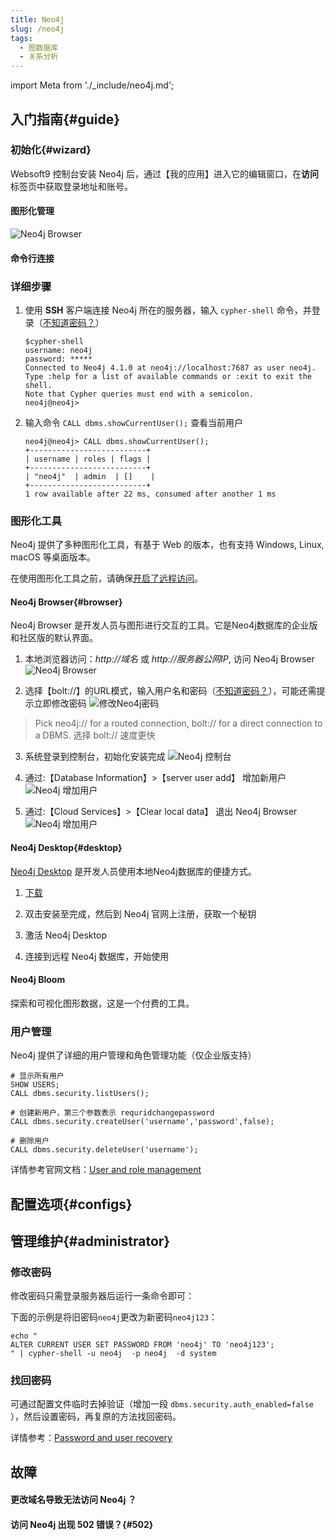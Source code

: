 ```yaml
---
title: Neo4j
slug: /neo4j
tags:
  - 图数据库
  - 关系分析
---
```


import Meta from './_include/neo4j.md';

<Meta name="meta" />

## 入门指南{#guide}

### 初始化{#wizard}

Websoft9 控制台安装 Neo4j 后，通过【我的应用】进入它的编辑窗口，在**访问**标签页中获取登录地址和账号。  

#### 图形化管理



   ![Neo4j Browser](https://libs.websoft9.com/Websoft9/DocsPicture/zh/neo4j/neo4j-connectfirst-websoft9.png)

#### 命令行连接

### 详细步骤

1. 使用 **SSH** 客户端连接 Neo4j 所在的服务器，输入 `cypher-shell` 命令，并登录（[不知道密码？](./user/credentials)）

   ```
   $cypher-shell
   username: neo4j
   password: *****
   Connected to Neo4j 4.1.0 at neo4j://localhost:7687 as user neo4j.
   Type :help for a list of available commands or :exit to exit the shell.
   Note that Cypher queries must end with a semicolon.
   neo4j@neo4j>
   ```

2. 输入命令 `CALL dbms.showCurrentUser();` 查看当前用户

   ```
   neo4j@neo4j> CALL dbms.showCurrentUser();
   +--------------------------+
   | username | roles | flags |
   +--------------------------+
   | "neo4j"  | admin  | []    |
   +--------------------------+
   1 row available after 22 ms, consumed after another 1 ms
   ```

### 图形化工具

Neo4j 提供了多种图形化工具，有基于 Web 的版本，也有支持 Windows, Linux, macOS 等桌面版本。

在使用图形化工具之前，请确保[开启了远程访问](#remote)。

#### Neo4j Browser{#browser}

Neo4j Browser 是开发人员与图形进行交互的工具。它是Neo4j数据库的企业版和社区版的默认界面。

1. 本地浏览器访问：*http://域名* 或 *http://服务器公网IP*, 访问 Neo4j Browser
![Neo4j Browser](https://libs.websoft9.com/Websoft9/DocsPicture/zh/neo4j/neo4j-connectfirst-websoft9.png)

2. 选择【bolt://】的URL模式，输入用户名和密码（[不知道密码？](./user/credentials)），可能还需提示立即修改密码
![修改Neo4j密码](https://libs.websoft9.com/Websoft9/DocsPicture/zh/neo4j/neo4j-snewpw-websoft9.png)

> Pick neo4j:// for a routed connection, bolt:// for a direct connection to a DBMS. 选择 bolt:// 速度更快

3. 系统登录到控制台，初始化安装完成
![Neo4j 控制台](https://libs.websoft9.com/Websoft9/DocsPicture/zh/neo4j/neo4j-ssui-websoft9.png)

4. 通过:【Database Information】>【server user add】 增加新用户
![Neo4j 增加用户](https://libs.websoft9.com/Websoft9/DocsPicture/zh/neo4j/neo4j-adduser-websoft9.png)

5. 通过:【Cloud Services】>【Clear local data】 退出 Neo4j Browser 
![Neo4j 增加用户](https://libs.websoft9.com/Websoft9/DocsPicture/zh/neo4j/neo4j-loginout-websoft9.png)

#### Neo4j Desktop{#desktop}

[Neo4j Desktop](https://neo4j.com/download-center/) 是开发人员使用本地Neo4j数据库的便捷方式。

1. [下载](https://neo4j.com/download-thanks-deskto)

2. 双击安装至完成，然后到 Neo4j 官网上注册，获取一个秘钥

3. 激活 Neo4j Desktop

4. 连接到远程 Neo4j 数据库，开始使用

#### Neo4j Bloom

探索和可视化图形数据，这是一个付费的工具。

### 用户管理

Neo4j 提供了详细的用户管理和角色管理功能（仅企业版支持）

```
# 显示所有用户
SHOW USERS;
CALL dbms.security.listUsers();

# 创建新用户，第三个参数表示 requridchangepassword 
CALL dbms.security.createUser('username','password',false);

# 删除用户
CALL dbms.security.deleteUser('username');   
```

详情参考官网文档：[User and role management](https://neo4j.com/docs/cypher-manual/current/administration/security/users-and-roles/#administration-security-users)

## 配置选项{#configs}
## 管理维护{#administrator}

### 修改密码

修改密码只需登录服务器后运行一条命令即可：  

下面的示例是将旧密码`neo4j`更改为新密码`neo4j123`：

  ```
  echo "
  ALTER CURRENT USER SET PASSWORD FROM 'neo4j' TO 'neo4j123';
  " | cypher-shell -u neo4j  -p neo4j  -d system
  ```

### 找回密码

可通过配置文件临时去掉验证（增加一段 `dbms.security.auth_enabled=false` ），然后设置密码，再复原的方法找回密码。  

详情参考：[Password and user recovery](https://neo4j.com/docs/operations-manual/current/configuration/password-and-user-recovery/)


## 故障

#### 更改域名导致无法访问 Neo4j ？

#### 访问 Neo4j 出现 502 错误？{#502}